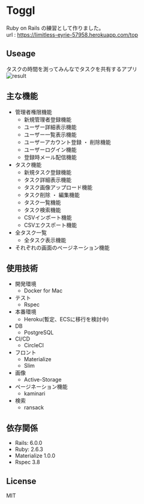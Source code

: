 # Toggl

Ruby on Rails の練習として作りました。  
url : https://limitless-eyrie-57958.herokuapp.com/top    

## Useage

タスクの時間を測ってみんなでタスクを共有するアプリ  
![result](https://user-images.githubusercontent.com/45336815/64489098-128c1180-d28a-11e9-895e-c9689bc4e18a.gif)

## 主な機能

- 管理者権限機能  
  - 新規管理者登録機能    
  - ユーザー詳細表示機能　
  - ユーザー一覧表示機能  
  - ユーザーアカウント登録 ・ 削除機能  
  - ユーザーログイン機能  
  - 登録時メール配信機能  
- タスク機能  
  - 新規タスク登録機能  
  - タスク詳細表示機能  
  - タスク画像アップロード機能  
  - タスク削除 ・ 編集機能  
  - タスク一覧機能  
  - タスク検索機能
  - CSVインポート機能
  - CSVエクスポート機能
- 全タスク一覧  
  - 全タスク表示機能
- それぞれの画面のページネーション機能

## 使用技術
- 開発環境  
  - Docker for Mac  
- テスト  
  - Rspec  
- 本番環境  
  - Heroku(暫定、ECSに移行を検討中)  
- DB  
  - PostgreSQL    
- CI/CD  
  - CircleCI  
- フロント  
  - Materialize  
  - Slim  
- 画像  
  - Active-Storage  
- ページネーション機能  
  - kaminari  
- 検索  
  - ransack  
 
## 依存関係
- Rails: 6.0.0
- Ruby: 2.6.3
- Materialize 1.0.0
- Rspec 3.8

## License
MIT
